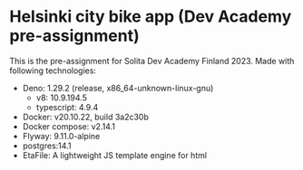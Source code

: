 # Helsinki city bike app (Dev Academy pre-assignment)

This is the pre-assignment for Solita Dev Academy Finland 2023. Made with following technologies:

* Deno: 1.29.2 (release, x86_64-unknown-linux-gnu)
  * v8: 10.9.194.5
  * typescript: 4.9.4
* Docker: v20.10.22, build 3a2c30b
* Docker compose: v2.14.1
* Flyway: 9.11.0-alpine
* postgres:14.1
* EtaFile: A lightweight JS template engine for html 